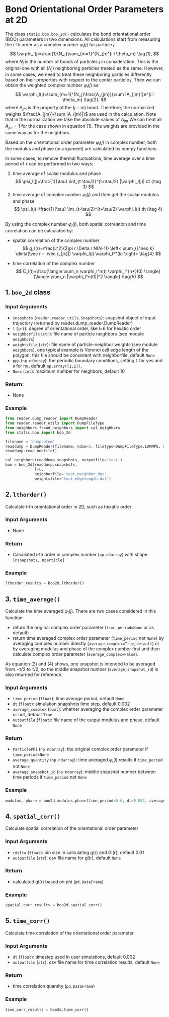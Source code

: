 # Bond Orientational Order Parameters at 2D

The class `static.boo.boo_2d()` calculates the bond orientational order (BOO) parameters in two dimensions. All calculations start from measuring the $l$-th order as a complex number $\varphi_l(j)$ for particle $j$:
$$
\varphi_l(j)=\frac{1}{N_j}\sum_{m=1}^{N_j}e^{i l \theta_m} \tag{1},
$$
where $N_j$ is the number of bonds of particles $j$ in consideration. This is the original one with all ($N_j$) neighboring particles treated as the same. However, in some cases, we need to treat these neighboring particles differently based on their properties with respect to the center particle $j$. Then we can obtain the weighted complex number $\varphi_l(j)$ as:
$$
\varphi_l(j)=\sum_{m=1}^{N_j}\frac{A_{jm}}{\sum |A_{jm}|}e^{i l \theta_m} \tag{2},
$$
where $A_{jm}$ is the property of the $(j-m)$ bond. Therefore, the normalized weights $\frac{A_{jm}}{\sum |A_{jm}|}$ are used in the calculation. Note that in the normalization we take the absolute values of $A_{jm}$
We can treat all $A_{jm}=1$ for the case shown in equation (1). The weights are provided in the same way as for the neighbors.

Based on the orientational order parameter $\varphi_l(j)$ in complex number, both the modulus and phase (or argument) are calculated by numpy functions.

In some cases, to remove thermal fluctuations, time average over a time period of $\tau$ can be performed in two ways:
1. time average of scalar modulus and phase
$$
\psi_l(j)=\frac{1}{\tau} \int_{t-\tau/2}^{t+\tau/2} |\varphi_l(j)| dt (\tag 3)
$$
2. time average of complex number $\varphi_l(j)$ and then get the scalar modulus and phase
$$
\psi_l(j)=\frac{1}{\tau} \int_{t-\tau/2}^{t+\tau/2} \varphi_l(j) dt (\tag 4)
$$ 


By using the complex number $\varphi_l(j)$, both spatial correlation and time correlation can be calculated by:

+ spatial correlation of the complex number
  $$
  g_l(r)=\frac{L^2}{2\pi r \Delta r N(N-1)} \left< \sum_{j \neq k} \delta(\vec r - |\vec r_{jk}|) \varphi_l(j) \varphi_l^*(k) \right> \tag{4}
  $$

+ time correlation of the complex number
  $$
  C_l(t)=\frac{\langle \sum_n \varphi_l^n(t) \varphi_l^{n*}(0) \rangle}{\langle \sum_n |\varphi_l^n(0)|^2 \rangle} \tag{5}
  $$

## 1. `boo_2d` class

### Input Arguments

- `snapshots` (`reader.reader_utils.Snapshots`): snapshot object of input trajectory (returned by reader.dump_reader.DumpReader)
- `l` (`int`): degree of orientational order, like l=6 for hexatic order
- `neighborfile` (`str`): file name of particle neighbors (see module `neighbors`)
- `weightsfile` (`str`): file name of particle-neighbor weights (see module `neighbors`), one typical example is Voronoi cell edge length of the polygon; this file should be consistent with neighborfile, default `None`
- `ppp` (`np.ndarray`): the periodic boundary conditions, setting `1` for yes and `0` for no, default `np.array([1,1])`,
- `Nmax` (`int`): maximum number for neighbors, default 10

### Return:
- None

### Example
```python
from reader.dump_reader import DumpReader
from reader.reader_utils import DumpFileType
from neighbors.freud_neighbors import cal_neighbors
from static.boo import boo_2d

filename = 'dump.atom'
readdump = DumpReader(filename, ndim=2, filetype=DumpFileType.LAMMPS, moltypes=None)
readdump.read_onefile()

cal_neighbors(readdump.snapshots, outputfile='test')
boo = boo_2d(readdump.snapshots,
             l=6,
             neighborfile='test.neighbor.dat'
             weightsfile='test.edgelength.dat')
```

## 2. `lthorder()`
Calculate $l$-th orientational order in 2D, such as hexatic order

### Input Arguments
- None

### Return
- Calculated $l$-th order in complex number (`np.ndarray`) with shape `[nsnapshots, nparticle]`

### Example
```python
lthorder_results = boo2d.lthorder()
```

## 3. `time_average()`
Calculate the time averaged $\varphi_l(j)$. There are two cases considered in this function:
- return the original complex order parameter (`time_period=None` or as default)
- return time averaged complex order parameter (`time_period` not `None`) by averaging complex number directly (`average_complex=True`, `default`) or by averaging mudulus and phase of the complex number first and then calculate complex order parameter (`average_complex=False`).

As equation (3) and (4) shows, one snapshot is intended to be averaged from $-\tau/2$ to $\tau/2$, so the middle snapshot number (`average_snapshot_id`) is also returned for reference. 

### Input Arguments

- `time_period` (`float`): time average period, default `None`
- `dt` (`float`): simulation snapshots time step, default 0.002
- `average_complex` (`bool`): whether averaging the complex order parameter or not, default `True`
- `outputfile` (`float`): file name of the output modulus and phase, default `None`

### Return
- `ParticlePhi` (`np.ndarray`): the original complex order parameter if `time_period=None`
- `average_quantity` (`np.ndarray`): time averaged $\varphi_l(j)$ results if `time_period` not `None`
- `average_snapshot_id` (`np.ndarray`): middle snapshot number between time periods if `time_period` not `None`

### Example
```python
modulus, phase = boo2d.modulus_phase(time_period=0.0, dt=0.002, average_complex=False)
```

## 4. `spatial_corr()`
Calculate spatial correlation of the orientational order parameter

### Input Arguments
- `rdelta` (`float`): bin size in calculating g(r) and Gl(r), default 0.01
- `outputfile` (`str`): csv file name for gl(r), default `None`

### Return
- calculated gl(r) based on phi (`pd.DataFrame`)

### Example
```python
spatial_corr_results = boo2d.spatial_corr()
```

## 5. `time_corr()`
Calculate time correlation of the orientational order parameter

### Input Arguments
- `dt` (`float`): timestep used in user simulations, default 0.002
- `outputfile` (`str`): csv file name for time correlation results, default `None`


### Return
- time correlation quantity (`pd.DataFrame`)

### Example
```python
time_corr_results = boo2d.time_corr()
```